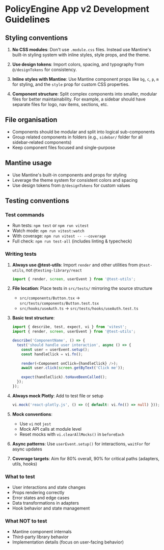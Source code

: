 # PolicyEngine App v2 Development Guidelines

## Styling conventions

1. **No CSS modules**: Don't use `.module.css` files. Instead use Mantine's built-in styling system with inline styles, style props, and the theme.

2. **Use design tokens**: Import colors, spacing, and typography from `@/designTokens` for consistency.

3. **Inline styles with Mantine**: Use Mantine component props like `bg`, `c`, `p`, `m` for styling, and the `style` prop for custom CSS properties.

4. **Component structure**: Split complex components into smaller, modular files for better maintainability. For example, a sidebar should have separate files for logo, nav items, sections, etc.

## File organisation

- Components should be modular and split into logical sub-components
- Group related components in folders (e.g., `sidebar/` folder for all sidebar-related components)
- Keep component files focused and single-purpose

## Mantine usage

- Use Mantine's built-in components and props for styling
- Leverage the theme system for consistent colors and spacing
- Use design tokens from `@/designTokens` for custom values

## Testing conventions

### Test commands
- Run tests: `npm test` or `npm run vitest`
- Watch mode: `npm run vitest:watch`
- With coverage: `npm run vitest -- --coverage`
- Full check: `npm run test-all` (includes linting & typecheck)

### Writing tests
1. **Always use @test-utils**: Import `render` and other utilities from `@test-utils`, not `@testing-library/react`
   ```typescript
   import { render, screen, userEvent } from '@test-utils';
   ```

2. **File location**: Place tests in `src/tests/` mirroring the source structure
   - `src/components/Button.tsx` → `src/tests/components/Button.test.tsx`
   - `src/hooks/useAuth.ts` → `src/tests/hooks/useAuth.test.ts`

3. **Basic test structure**:
   ```typescript
   import { describe, test, expect, vi } from 'vitest';
   import { render, screen, userEvent } from '@test-utils';
   
   describe('ComponentName', () => {
     test('should handle user interaction', async () => {
       const user = userEvent.setup();
       const handleClick = vi.fn();
       
       render(<Component onClick={handleClick} />);
       await user.click(screen.getByText('Click me'));
       
       expect(handleClick).toHaveBeenCalled();
     });
   });
   ```

4. **Always mock Plotly**: Add to test file or setup
   ```typescript
   vi.mock('react-plotly.js', () => ({ default: vi.fn(() => null) }));
   ```

5. **Mock conventions**: 
   - Use `vi` not `jest`
   - Mock API calls at module level
   - Reset mocks with `vi.clearAllMocks()` in `beforeEach`

6. **Async patterns**: Use `userEvent.setup()` for interactions, `waitFor` for async updates

7. **Coverage targets**: Aim for 80% overall, 90% for critical paths (adapters, utils, hooks)

### What to test
- User interactions and state changes
- Props rendering correctly
- Error states and edge cases
- Data transformations in adapters
- Hook behavior and state management

### What NOT to test
- Mantine component internals
- Third-party library behavior
- Implementation details (focus on user-facing behavior)